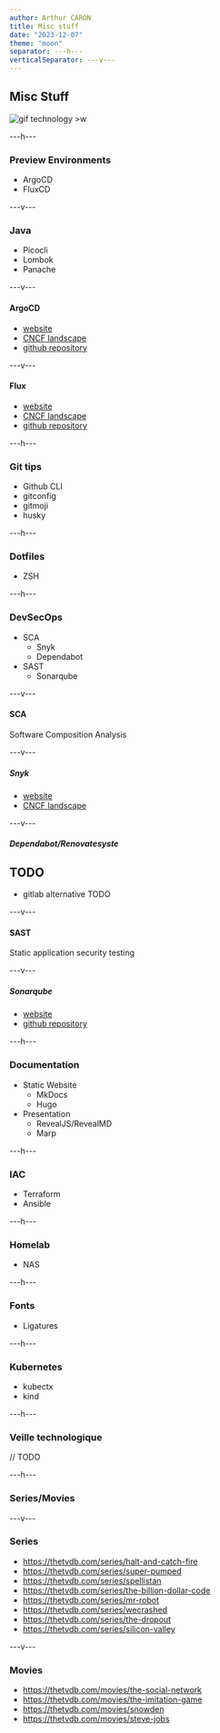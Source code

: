```yaml
---
author: Arthur CARON
title: Misc stuff
date: "2023-12-07"
theme: "moon"
separator: ---h---
verticalSeparator: ---v---
---
```


## Misc Stuff

![gif technology >w](https://media0.giphy.com/media/pOEbLRT4SwD35IELiQ/giphy.gif)

---h---

### Preview Environments

- ArgoCD
- FluxCD

---v---

### Java

- Picocli
- Lombok
- Panache

---v---

#### ArgoCD

- [website](https://argo-cd.readthedocs.io/en/stable/)
- [CNCF landscape](https://landscape.cncf.io/?selected=argo)
- [github repository](https://github.com/argoproj/argo-cd)

---v---

#### Flux

- [website](https://fluxcd.io/)
- [CNCF landscape](https://landscape.cncf.io/?selected=flux)
- [github repository](https://github.com/fluxcd/flux2)

---h---

### Git tips

- Github CLI
- gitconfig
- gitmoji
- husky

---h---

### Dotfiles

- ZSH

---h---

### DevSecOps

- SCA
  - Snyk
  - Dependabot
- SAST
  - Sonarqube

---v---

#### SCA

Software Composition Analysis

---v---

##### Snyk

- [website](https://snyk.io/)
- [CNCF landscape](https://landscape.cncf.io/?selected=snyk)

---v---

##### Dependabot/Renovatesyste

TODO
---
- gitlab alternative
TODO

---v---

#### SAST

Static application security testing

---v---

##### Sonarqube

- [website](https://www.sonarsource.com/products/sonarqube/)
- [github repository](https://github.com/SonarSource/sonarqube)

---h---

### Documentation

- Static Website
  - MkDocs
  - Hugo
- Presentation
  - RevealJS/RevealMD
  - Marp

---h---

### IAC

- Terraform
- Ansible

---h---

### Homelab

- NAS

---h---

### Fonts

- Ligatures

---h---

### Kubernetes

- kubectx
- kind

---h---

### Veille technologique

// TODO

---h---

### Series/Movies

---v---

### Series

- https://thetvdb.com/series/halt-and-catch-fire
- https://thetvdb.com/series/super-pumped
- https://thetvdb.com/series/spellistan
- https://thetvdb.com/series/the-billion-dollar-code
- https://thetvdb.com/series/mr-robot
- https://thetvdb.com/series/wecrashed
- https://thetvdb.com/series/the-dropout
- https://thetvdb.com/series/silicon-valley

---v---

### Movies

- https://thetvdb.com/movies/the-social-network
- https://thetvdb.com/movies/the-imitation-game
- https://thetvdb.com/movies/snowden
- https://thetvdb.com/movies/steve-jobs
